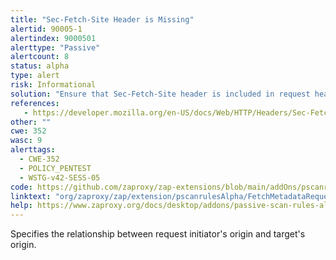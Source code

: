 ```yaml
---
title: "Sec-Fetch-Site Header is Missing"
alertid: 90005-1
alertindex: 9000501
alerttype: "Passive"
alertcount: 8
status: alpha
type: alert
risk: Informational
solution: "Ensure that Sec-Fetch-Site header is included in request headers."
references:
   - https://developer.mozilla.org/en-US/docs/Web/HTTP/Headers/Sec-Fetch-Site
other: ""
cwe: 352
wasc: 9
alerttags: 
  - CWE-352
  - POLICY_PENTEST
  - WSTG-v42-SESS-05
code: https://github.com/zaproxy/zap-extensions/blob/main/addOns/pscanrulesAlpha/src/main/java/org/zaproxy/zap/extension/pscanrulesAlpha/FetchMetadataRequestHeadersScanRule.java
linktext: "org/zaproxy/zap/extension/pscanrulesAlpha/FetchMetadataRequestHeadersScanRule.java"
help: https://www.zaproxy.org/docs/desktop/addons/passive-scan-rules-alpha/#id-90005
---
```

Specifies the relationship between request initiator's origin and target's origin.
